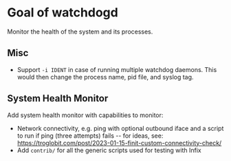 Goal of watchdogd
=================

Monitor the health of the system and its processes.


Misc
----

* Support `-i IDENT` in case of running multiple watchdog daemons.
  This would then change the process name, pid file, and syslog tag.


System Health Monitor
---------------------

Add system health monitor with capabilities to monitor:

* Network connectivity, e.g. ping with optional outbound iface and a
  script to run if ping (three attempts) fails -- for ideas, see:
  https://troglobit.com/post/2023-01-15-finit-custom-connectivity-check/
* Add `contrib/` for all the generic scripts used for testing with Infix
